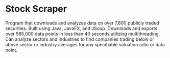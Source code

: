 # Stock Scraper

Program that downloads and analyzes data on over 7,800 publicly traded securities. Built using Java, JavaFX, and JSoup. Downloads and exports over 585,000 data points in less than 40 seconds utilizing multithreading. Can analyze sectors and industries to find companies trading below or above sector or industry averages for any specifiable valuation ratio or data point.

